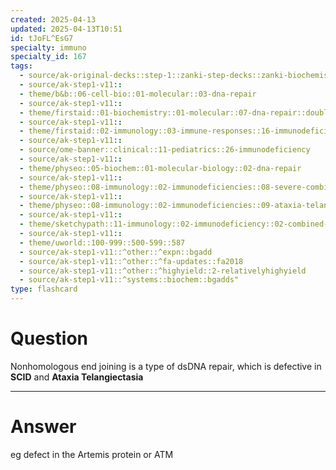 ```yaml
---
created: 2025-04-13
updated: 2025-04-13T10:51
id: tJoFL^EsG7
specialty: immuno
specialty_id: 167
tags:
  - source/ak-original-decks::step-1::zanki-step-decks::zanki-biochemistry::molecular,-cellular,-genetics
  - source/ak-step1-v11::
  - theme/b&b::06-cell-bio::01-molecular::03-dna-repair
  - source/ak-step1-v11::
  - theme/firstaid::01-biochemistry::01-molecular::07-dna-repair::double-strand::nonhomologous-end-joining
  - source/ak-step1-v11::
  - theme/firstaid::02-immunology::03-immune-responses::16-immunodeficiencies::b-&-t-cell-disorders::ataxia-telangiectasia
  - source/ak-step1-v11::
  - source/ome-banner::clinical::11-pediatrics::26-immunodeficiency
  - source/ak-step1-v11::
  - theme/physeo::05-biochem::01-molecular-biology::02-dna-repair
  - source/ak-step1-v11::
  - theme/physeo::08-immunology::02-immunodeficiencies::08-severe-combined-immunodeficiency
  - source/ak-step1-v11::
  - theme/physeo::08-immunology::02-immunodeficiencies::09-ataxia-telangiectasia
  - source/ak-step1-v11::
  - theme/sketchypath::11-immunology::02-immunodeficiency::02-combined-b-&-t-cell-disorders
  - source/ak-step1-v11::
  - theme/uworld::100-999::500-599::587
  - source/ak-step1-v11::^other::^expn::bgadd
  - source/ak-step1-v11::^other::^fa-updates::fa2018
  - source/ak-step1-v11::^other::^highyield::2-relativelyhighyield
  - source/ak-step1-v11::^systems::biochem::bgadds"
type: flashcard
---
```


# Question
Nonhomologous end joining is a type of dsDNA repair, which is defective in **SCID** and **Ataxia Telangiectasia**

---

# Answer
eg defect in the Artemis protein or ATM